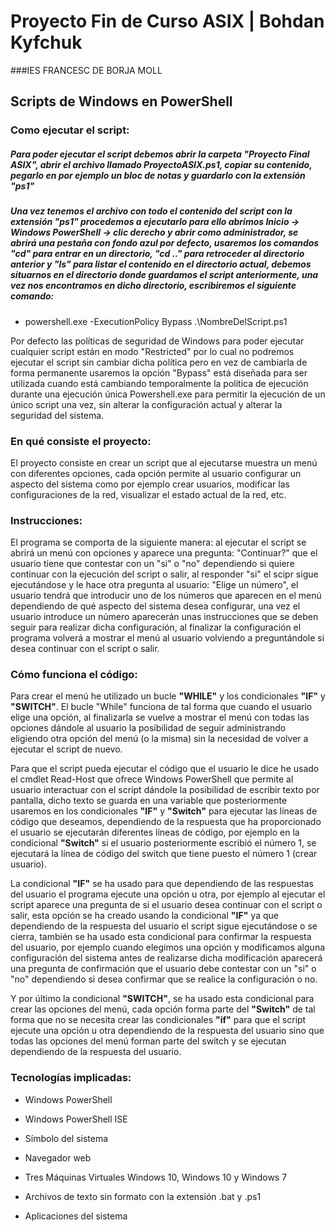 # Proyecto Fin de Curso ASIX | Bohdan Kyfchuk
###IES FRANCESC DE BORJA MOLL

## Scripts de Windows en PowerShell

### Como ejecutar el script:

##### Para poder ejecutar el script debemos abrir la carpeta "Proyecto Final ASIX", abrir el archivo llamado ProyectoASIX.ps1, copiar su contenido, pegarlo en por ejemplo un bloc de notas y guardarlo con la extensión "ps1"

##### Una vez tenemos el archivo con todo el contenido del script con la extensión "ps1" procedemos a ejecutarlo para ello abrimos Inicio -> Windows PowerShell -> clic derecho y abrir como administrador, se abrirá una pestaña con fondo azul por defecto, usaremos los comandos "cd" para entrar en un directorio, "cd .." para retroceder al directorio anterior y "ls" para listar el contenido en el directorio actual, debemos situarnos en el directorio donde guardamos el script anteriormente, una vez nos encontramos en dicho directorio, escribiremos el siguiente comando: 

- powershell.exe -ExecutionPolicy Bypass .\NombreDelScript.ps1

Por defecto las políticas de seguridad de Windows para poder ejecutar cualquier script están en modo "Restricted" por lo cual no podremos ejecutar el script sin cambiar dicha política pero en vez de cambiarla de forma permanente usaremos la opción "Bypass" está diseñada para ser utilizada cuando está cambiando temporalmente la política de ejecución durante una ejecución única Powershell.exe para permitir la ejecución de un único script una vez, sin alterar la configuración actual y alterar la seguridad del sistema. 

### En qué consiste el proyecto:

El proyecto consiste en crear un script que al ejecutarse muestra un menú con diferentes opciones, cada opción permite al usuario configurar un aspecto del sistema como por ejemplo crear usuarios, modificar las configuraciones de la red, visualizar el estado actual de la red, etc.

### Instrucciones:

El programa se comporta de la siguiente manera: al ejecutar el script se abrirá un menú con opciones y aparece una pregunta: "Continuar?" que el usuario tiene que contestar con un "si" o "no" dependiendo si quiere continuar con la ejecución del script o salir, al responder "si" el scipr sigue ejecutándose y le hace otra pregunta al usuario: "Elige un número", el usuario tendrá que introducir uno de los números que aparecen en el menú dependiendo de qué aspecto del sistema desea configurar, una vez el usuario introduce un número aparecerán unas instrucciones que se deben seguir para realizar dicha configuración, al finalizar la configuración el programa volverá a mostrar el menú al usuario volviendo a preguntándole si desea continuar con el script o salir.

### Cómo funciona el código:

Para crear el menú he utilizado un bucle **"WHILE"** y los condicionales **"IF"** y **"SWITCH"**. El bucle "While" funciona de tal forma que cuando el usuario elige una opción, al finalizarla se vuelve a mostrar el menú con todas las opciones dándole al usuario la posibilidad de seguir administrando eligiendo otra opción del menú (o la misma) sin la necesidad de volver a ejecutar el script de nuevo.

Para que el script pueda ejecutar el código que el usuario le dice he usado el cmdlet Read-Host que ofrece Windows PowerShell que permite al usuario interactuar con el script dándole la posibilidad de escribir texto por pantalla, dicho texto se guarda en una variable que posteriormente usaremos en los condicionales **"IF"** y **"Switch"** para ejecutar las líneas de código que deseamos, dependiendo de la respuesta que ha proporcionado el usuario se ejecutarán diferentes líneas de código, por ejemplo en la condicional **"Switch"** si el usuario posteriormente escribió el número 1, se ejecutará la línea de código del switch que tiene puesto el número 1 (crear usuario).

La condicional **"IF"** se ha usado para que dependiendo de las respuestas del usuario el programa ejecute una opción u otra, por ejemplo al ejecutar el script aparece una pregunta de si el usuario desea continuar con el script o salir, esta opción se ha creado usando la condicional **"IF"** ya que dependiendo de la respuesta del usuario el script sigue ejecutándose o se cierra, también se ha usado esta condicional para confirmar la respuesta del usuario, por ejemplo cuando elegimos una opción y modificamos alguna configuración del sistema antes de realizarse dicha modificación aparecerá una pregunta de confirmación que el usuario debe contestar con un "si" o "no" dependiendo si desea confirmar que se realice la configuración o no.

Y por último la condicional **"SWITCH"**, se ha usado esta condicional para crear las opciones del menú, cada opción forma parte del **"Switch"** de tal forma que no se necesita crear las condicionales **"if"** para que el script ejecute una opción u otra dependiendo de la respuesta del usuario sino que todas las opciones del menú forman parte del switch y se ejecutan dependiendo de la respuesta del usuario.

### Tecnologías implicadas:

- Windows PowerShell

- Windows PowerShell ISE

- Símbolo del sistema

- Navegador web

- Tres Máquinas Virtuales Windows 10, Windows 10 y Windows 7

- Archivos de texto sin formato con la extensión .bat y .ps1

- Aplicaciones del sistema
